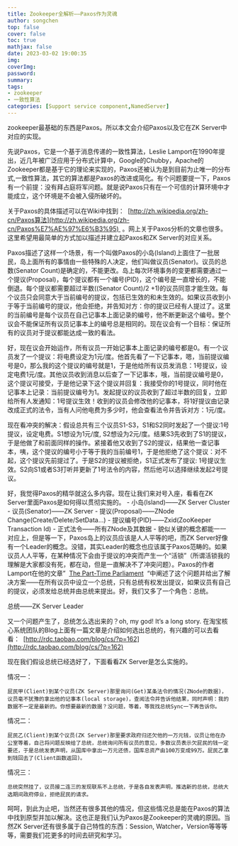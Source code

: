 ```yaml
---
title: Zookeeper全解析——Paxos作为灵魂
author: songchen
top: false
cover: false
toc: true
mathjax: false
date: 2023-03-02 19:00:35
img:
coverImg:
password:
summary:
tags:
- zookeeper
- 一致性算法
categories: [Support service component,NamedServer]
---
```



zookeeper最基础的东西是Paxos。所以本文会介绍Paxos以及它在ZK Server中对应的实现。
  
先说Paxos，它是一个基于消息传递的一致性算法，Leslie Lamport在1990年提出，近几年被广泛应用于分布式计算中，Google的Chubby，Apache的Zookeeper都是基于它的理论来实现的，Paxos还被认为是到目前为止唯一的分布式,一致性算法，其它的算法都是Paxos的改进或简化。有个问题要提一下，Paxos有一个前提：没有拜占庭将军问题。就是说Paxos只有在一个可信的计算环境中才能成立，这个环境是不会被入侵所破坏的。


关于Paxos的具体描述可以在Wiki中找到：  [http://zh.wikipedia.org/zh-cn/Paxos算法](http://zh.wikipedia.org/zh-cn/Paxos%E7%AE%97%E6%B3%95)  。网上关于Paxos分析的文章也很多。这里希望用最简单的方式加以描述并建立起Paxos和ZK Server的对应关系。


Paxos描述了这样一个场景，有一个叫做Paxos的小岛(Island)上面住了一批居民，岛上面所有的事情由一些特殊的人决定，他们叫做议员(Senator)。议员的总数(Senator Count)是确定的，不能更改。岛上每次环境事务的变更都需要通过一个提议(Proposal)，每个提议都有一个编号(PID)，这个编号是一直增长的，不能倒退。每个提议都需要超过半数((Senator Count)/2 +1)的议员同意才能生效。每个议员只会同意大于当前编号的提议，包括已生效的和未生效的。如果议员收到小于等于当前编号的提议，他会拒绝，并告知对方：你的提议已经有人提过了。这里的当前编号是每个议员在自己记事本上面记录的编号，他不断更新这个编号。整个议会不能保证所有议员记事本上的编号总是相同的。现在议会有一个目标：保证所有的议员对于提议都能达成一致的看法。


好，现在议会开始运作，所有议员一开始记事本上面记录的编号都是0。有一个议员发了一个提议：将电费设定为1元/度。他首先看了一下记事本，嗯，当前提议编号是0，那么我的这个提议的编号就是1，于是他给所有议员发消息：1号提议，设定电费1元/度。其他议员收到消息以后查了一下记事本，哦，当前提议编号是0，这个提议可接受，于是他记录下这个提议并回复：我接受你的1号提议，同时他在记事本上记录：当前提议编号为1。发起提议的议员收到了超过半数的回复，立即给所有人发通知：1号提议生效！收到的议员会修改他的记事本，将1好提议由记录改成正式的法令，当有人问他电费为多少时，他会查看法令并告诉对方：1元/度。



现在看冲突的解决：假设总共有三个议员S1-S3，S1和S2同时发起了一个提议:1号提议，设定电费。S1想设为1元/度, S2想设为2元/度。结果S3先收到了S1的提议，于是他做了和前面同样的操作。紧接着他又收到了S2的提议，结果他一查记事本，咦，这个提议的编号小于等于我的当前编号1，于是他拒绝了这个提议：对不起，这个提议先前提过了。于是S2的提议被拒绝，S1正式发布了提议: 1号提议生效。S2向S1或者S3打听并更新了1号法令的内容，然后他可以选择继续发起2号提议。

好，我觉得Paxos的精华就这么多内容。现在让我们来对号入座，看看在ZK Server里面Paxos是如何得以贯彻实施的。
	- 小岛(Island)——ZK Server Cluster
	- 议员(Senator)——ZK Server
	- 提议(Proposal)——ZNode
		Change(Create/Delete/SetData…)
	- 提议编号(PID)——Zxid(ZooKeeper
		Transaction Id)
	- 正式法令——所有ZNode及其数据
	- 貌似关键的概念都能一一对应上，但是等一下，Paxos岛上的议员应该是人人平等的吧，而ZK Server好像有一个Leader的概念。没错，其实Leader的概念也应该属于Paxos范畴的。如果议员人人平等，在某种情况下会由于提议的冲突而产生一个“活锁”（所谓活锁我的理解是大家都没有死，都在动，但是一直解决不了冲突问题）。Paxos的作者Lamport在他的文章”  [The Part-Time Parliament](http://research.microsoft.com/users/lamport/pubs/lamport-paxos.pdf)  “中阐述了这个问题并给出了解决方案——在所有议员中设立一个总统，只有总统有权发出提议，如果议员有自己的提议，必须发给总统并由总统来提出。好，我们又多了一个角色：总统。 

总统——ZK Server Leader 


又一个问题产生了，总统怎么选出来的？oh, my god! It’s a long story. 在淘宝核心系统团队的Blog上面有一篇文章是介绍如何选出总统的，有兴趣的可以去看看：  [http://rdc.taobao.com/blog/cs/?p=162](http://rdc.taobao.com/blog/cs/?p=162) 

现在我们假设总统已经选好了，下面看看ZK Server是怎么实施的。


情况一： 

	屁民甲(Client)到某个议员(ZK Server)那里询问(Get)某条法令的情况(ZNode的数据)，议员毫不犹豫的拿出他的记事本(local storage)，查阅法令并告诉他结果，同时声明：我的数据不一定是最新的。你想要最新的数据？没问题，等着，等我找总统Sync一下再告诉你。

情况二： 

	屁民乙(Client)到某个议员(ZK Server)那里要求政府归还欠他的一万元钱，议员让他在办公室等着，自己将问题反映给了总统，总统询问所有议员的意见，多数议员表示欠屁民的钱一定要还，于是总统发表声明，从国库中拿出一万元还债，国库总资产由100万变成99万。屁民乙拿到钱回去了(Client函数返回)。

情况三： 

	总统突然挂了，议员接二连三的发现联系不上总统，于是各自发表声明，推选新的总统，总统大选期间政府停业，拒绝屁民的请求。 

呵呵，到此为止吧，当然还有很多其他的情况，但这些情况总是能在Paxos的算法中找到原型并加以解决。这也正是我们认为Paxos是Zookeeper的灵魂的原因。当然ZK Server还有很多属于自己特性的东西：Session, Watcher，Version等等等等，需要我们花更多的时间去研究和学习。
  